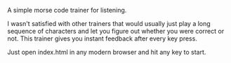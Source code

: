 A simple morse code trainer for listening.

I wasn't satisfied with other trainers that would usually just play a long
sequence of characters and let you figure out whether you were correct or not.
This trainer gives you instant feedback after every key press.

Just open index.html in any modern browser and hit any key to start.	